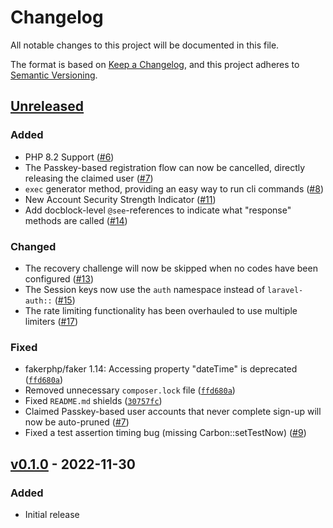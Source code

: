 # Changelog

All notable changes to this project will be documented in this file.

The format is based on [Keep a Changelog](https://keepachangelog.com/en/1.0.0/),
and this project adheres to [Semantic Versioning](https://semver.org/spec/v2.0.0.html).

## [Unreleased](https://github.com/claudiodekker/laravel-auth/compare/v0.1.0...HEAD)

### Added

- PHP 8.2 Support ([#6](https://github.com/claudiodekker/laravel-auth/pull/6))
- The Passkey-based registration flow can now be cancelled, directly releasing the claimed user ([#7](https://github.com/claudiodekker/laravel-auth/pull/7))
- `exec` generator method, providing an easy way to run cli commands ([#8](https://github.com/claudiodekker/laravel-auth/pull/8))
- New Account Security Strength Indicator ([#11](https://github.com/claudiodekker/laravel-auth/pull/11))
- Add docblock-level `@see`-references to indicate what "response" methods are called ([#14](https://github.com/claudiodekker/laravel-auth/pull/14))

### Changed

- The recovery challenge will now be skipped when no codes have been configured ([#13](https://github.com/claudiodekker/laravel-auth/pull/13))
- The Session keys now use the `auth` namespace instead of `laravel-auth::` ([#15](https://github.com/claudiodekker/laravel-auth/pull/15))
- The rate limiting functionality has been overhauled to use multiple limiters ([#17](https://github.com/claudiodekker/laravel-auth/pull/17))

### Fixed

- fakerphp/faker 1.14: Accessing property "dateTime" is deprecated ([`ffd680a`](https://github.com/claudiodekker/laravel-auth/commit/ffd680a65746c8c0fe7384644979f1960242659e))
- Removed unnecessary `composer.lock` file ([`ffd680a`](https://github.com/claudiodekker/laravel-auth/commit/ffd680a65746c8c0fe7384644979f1960242659e))
- Fixed `README.md` shields ([`30757fc`](https://github.com/claudiodekker/laravel-auth/commit/30757fc80d6933d7dabdb2f67f7718ac08247108))
- Claimed Passkey-based user accounts that never complete sign-up will now be auto-pruned ([#7](https://github.com/claudiodekker/laravel-auth/pull/7))
- Fixed a test assertion timing bug (missing Carbon::setTestNow) ([#9](https://github.com/claudiodekker/laravel-auth/pull/9))

## [v0.1.0](https://github.com/claudiodekker/laravel-auth/releases/tag/v0.1.0) - 2022-11-30

### Added

- Initial release
